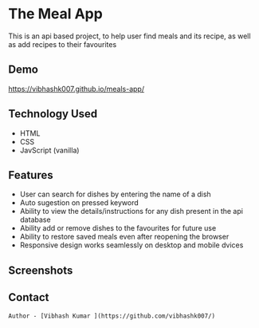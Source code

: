 # The Meal App
   This is an api based project, to help user find meals and its recipe, as well as add recipes to their favourites

## Demo
   https://vibhashk007.github.io/meals-app/

## Technology Used
* HTML
* CSS
* JavScript (vanilla)

## Features
* User can search for dishes by entering the name of a dish
* Auto sugestion on pressed keyword
* Ability to view the details/instructions for any dish present in the api database
* Ability add or remove dishes to the favourites for future use
* Ability to restore saved meals even after reopening the browser
* Responsive design works seamlessly on desktop and mobile dvices

## Screenshots



## Contact
    Author - [Vibhash Kumar ](https://github.com/vibhashk007/) 




